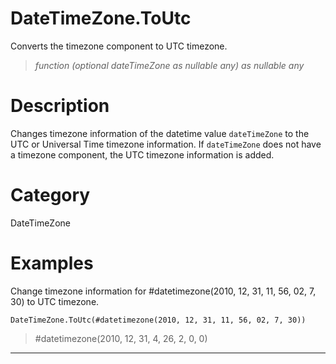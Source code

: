 ﻿# DateTimeZone.ToUtc
Converts the timezone component to UTC timezone.
> _function (optional dateTimeZone as nullable any) as nullable any_
# Description 
Changes timezone information of the datetime value <code>dateTimeZone</code> to the UTC or Universal Time timezone information.
    If <code>dateTimeZone</code> does not have a timezone component, the UTC timezone information is added.
# Category 
DateTimeZone
# Examples 
Change timezone information for #datetimezone(2010, 12, 31, 11, 56, 02, 7, 30) to UTC timezone.
```
DateTimeZone.ToUtc(#datetimezone(2010, 12, 31, 11, 56, 02, 7, 30))
```
> #datetimezone(2010, 12, 31, 4, 26, 2, 0, 0)
***
